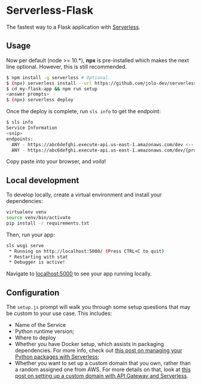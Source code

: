 # Serverless-Flask

The fastest way to a Flask application with [Serverless](https://github.com/serverless/serverless).

## Usage

Now per default (node >= 10.\*), **npx** is pre-installed which makes the next line optional.
However, this is still recommended.

```bash
$ npm install -g serverless # Optional
$ (npx) serverless install --url https://github.com/jolo-dev/serverless-flask --name my-flask-app
$ cd my-flask-app && npm run setup
<answer prompts>
$ (npx) serverless deploy
```

Once the deploy is complete, run `sls info` to get the endpoint:

```bash
$ sls info
Service Information
<snip>
endpoints:
  ANY - https://abc6defghi.execute-api.us-east-1.amazonaws.com/dev <-- Endpoint
  ANY - https://abc6defghi.execute-api.us-east-1.amazonaws.com/dev/{proxy+}
```

Copy paste into your browser, and _voila_!

## Local development

To develop locally, create a virtual environment and install your dependencies:

```bash
virtualenv venv
source venv/bin/activate
pip install -r requirements.txt
```

Then, run your app:

```bash
sls wsgi serve
 * Running on http://localhost:5000/ (Press CTRL+C to quit)
 * Restarting with stat
 * Debugger is active!
```

Navigate to [localhost:5000](http://localhost:5000) to see your app running locally.

## Configuration

The `setup.js` prompt will walk you through some setup questions that may be
custom to your use case. This includes:

- Name of the Service
- Python runtime version;
- Where to deploy
- Whether you have Docker setup, which assists in packaging dependencies. For more info, check out [this post on managing your Python packages with Serverless](https://serverless.com/blog/serverless-python-packaging/);
- Whether you want to set up a custom domain that you own, rather than a random assigned one from AWS. For more details on that, look at [this post on setting up a custom domain with API Gateway and Serverless](https://serverless.com/blog/serverless-api-gateway-domain/).
